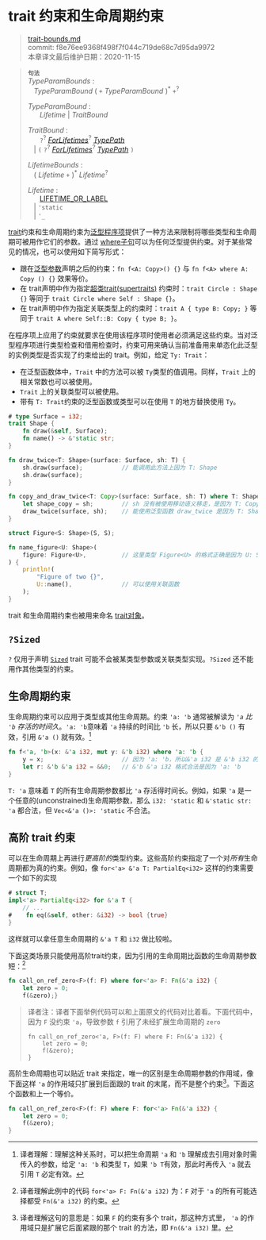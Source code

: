 # trait 约束和生命周期约束

>[trait-bounds.md](https://github.com/rust-lang/reference/blob/master/src/trait-bounds.md)\
>commit: f8e76ee9368f498f7f044c719de68c7d95da9972 \
>本章译文最后维护日期：2020-11-15

> **<sup>句法</sup>**\
> _TypeParamBounds_ :\
> &nbsp;&nbsp; _TypeParamBound_ ( `+` _TypeParamBound_ )<sup>\*</sup> `+`<sup>?</sup>
>
> _TypeParamBound_ :\
> &nbsp;&nbsp; &nbsp;&nbsp; _Lifetime_ | _TraitBound_
>
> _TraitBound_ :\
> &nbsp;&nbsp; &nbsp;&nbsp; `?`<sup>?</sup>
> [_ForLifetimes_](#higher-ranked-trait-bounds)<sup>?</sup> [_TypePath_]\
> &nbsp;&nbsp; | `(` `?`<sup>?</sup>
> [_ForLifetimes_](#higher-ranked-trait-bounds)<sup>?</sup> [_TypePath_] `)`
>
> _LifetimeBounds_ :\
> &nbsp;&nbsp; ( _Lifetime_ `+` )<sup>\*</sup> _Lifetime_<sup>?</sup>
>
> _Lifetime_ :\
> &nbsp;&nbsp; &nbsp;&nbsp; [LIFETIME_OR_LABEL]\
> &nbsp;&nbsp; | `'static`\
> &nbsp;&nbsp; | `'_`

[trait][Trait]约束和生命周期约束为[泛型程序项][generic]提供了一种方法来限制将哪些类型和生命周期可被用作它们的参数。通过 [where子句][where clause]可以为任何泛型提供约束。对于某些常见的情况，也可以使用如下简写形式：

* 跟在[泛型参数][generic]声明之后的约束：`fn f<A: Copy>() {}` 与 `fn f<A> where A: Copy () {}` 效果等价。
* 在 trait声明中作为指定[超类trait(supertraits)][supertraits] 约束时：`trait Circle : Shape {}` 等同于 `trait Circle where Self : Shape {}`。
* 在 trait声明中作为指定关联类型上的约束时：`trait A { type B: Copy; }` 等同于 `trait A where Self::B: Copy { type B; }`。

在程序项上应用了约束就要求在使用该程序项时使用者必须满足这些约束。当对泛型程序项进行类型检查和借用检查时，约束可用来确认当前准备用来单态化此泛型的实例类型是否实现了约束给出的 trait。例如，给定 `Ty: Trait`：

* 在泛型函数体中，`Trait` 中的方法可以被 `Ty`类型的值调用。同样，`Trait` 上的相关常数也可以被使用。
* `Trait` 上的关联类型可以被使用。
* 带有 `T: Trait`约束的泛型函数或类型可以在使用 `T` 的地方替换使用 `Ty`。

```rust
# type Surface = i32;
trait Shape {
    fn draw(&self, Surface);
    fn name() -> &'static str;
}

fn draw_twice<T: Shape>(surface: Surface, sh: T) {
    sh.draw(surface);           // 能调用此方法上因为 T: Shape
    sh.draw(surface);
}

fn copy_and_draw_twice<T: Copy>(surface: Surface, sh: T) where T: Shape {
    let shape_copy = sh;        // sh 没有被使用移动语义移走，是因为 T: Copy
    draw_twice(surface, sh);    // 能使用泛型函数 draw_twice 是因为 T: Shape
}

struct Figure<S: Shape>(S, S);

fn name_figure<U: Shape>(
    figure: Figure<U>,          // 这里类型 Figure<U> 的格式正确是因为 U: Shape
) {
    println!(
        "Figure of two {}",
        U::name(),              // 可以使用关联函数
    );
}
```

trait 和生命周期约束也被用来命名 [trait对象][trait objects]。

## `?Sized`

`?` 仅用于声明 [`Sized`] trait 可能不会被某类型参数或关联类型实现。`?Sized` 还不能用作其他类型的约束。

## 生命周期约束

生命周期约束可以应用于类型或其他生命周期。约束 `'a: 'b` 通常被解读为 *`'a` 比 `'b` 存活的时间久*。`'a: 'b`意味着 `'a` 持续的时间比 `'b` 长，所以只要 `&'b ()` 有效，引用 `&'a ()` 就有效。[^译注1]

```rust
fn f<'a, 'b>(x: &'a i32, mut y: &'b i32) where 'a: 'b {
    y = x;                      // 因为 'a: 'b，所以&'a i32 是 &'b i32 的子类型
    let r: &'b &'a i32 = &&0;   // &'b &'a i32 格式合法是因为 'a: 'b
}
```

`T: 'a` 意味着 `T` 的所有生命周期参数都比 `'a` 存活得时间长。例如，如果 `'a` 是一个任意的(unconstrained)生命周期参数，那么 `i32: 'static` 和 `&'static str: 'a` 都合法，但 `Vec<&'a ()>: 'static` 不合法。

## 高阶 trait 约束

可以在生命周期上再进行*更高阶的*类型约束。这些高阶约束指定了一个对*所有*生命周期都为真的约束。例如，像 `for<'a> &'a T: PartialEq<i32>` 这样的约束需要一个如下的实现

```rust
# struct T;
impl<'a> PartialEq<i32> for &'a T {
    // ...
#    fn eq(&self, other: &i32) -> bool {true}
}
```

这样就可以拿任意生命周期的 `&'a T` 和 `i32` 做比较啦。

下面这类场景只能使用高阶trait约束，因为引用的生命周期比函数的生命周期参数短：[^译注3]

```rust
fn call_on_ref_zero<F>(f: F) where for<'a> F: Fn(&'a i32) {
    let zero = 0;
    f(&zero);}
```

>译者注：译者下面举例代码可以和上面原文的代码对比着看。下面代码中，因为 `F` 没约束 `'a`，导致参数 `f` 引用了未经扩展生命周期的 `zero`
>
> ```rust,compile_fail
> fn call_on_ref_zero<'a, F>(f: F) where F: Fn(&'a i32) {
>     let zero = 0;
>     f(&zero);
> }
> ````

高阶生命周期也可以贴近 trait 来指定，唯一的区别是生命周期参数的作用域，像下面这样 `'a` 的作用域只扩展到后面跟的 trait 的末尾，而不是整个约束[^译注4]。下面这个函数和上一个等价。

```rust
fn call_on_ref_zero<F>(f: F) where F: for<'a> Fn(&'a i32) {
    let zero = 0;
    f(&zero);
}
```

[^译注1]: 译者理解：理解这种关系时，可以把生命周期 `'a` 和 `'b` 理解成去引用对象时需传入的参数，给定 `'a: 'b` 和类型 `T`，如果 `'b T`有效，那此时再传入 `'a` 就去引用 `T` 必定有效。

[^译注2]: 译者理解：高阶 trait约束就是对带生命周期的类型重新进行约束。像这句中的例子就是对 `&'a T` 加上了 `PartialEq<i32>` 的约束，其中 `for<'a>` 可以理解为：对于 `'a` 的所有可能选择。更多信息请参见：https://doc.rust-lang.org/std/cmp/trait.PartialEq.html 和 https://doc.rust-lang.org/nightly/nomicon/hrtb.html

[^译注3]: 译者理解此例中的代码 `for<'a> F: Fn(&'a i32)` 为：`F` 对于 `'a` 的所有可能选择都受 `Fn(&'a i32)` 的约束。

[^译注4]: 译者理解这句的意思是：如果 `F` 的约束有多个 trait，那这种方式里， `'a` 的作用域只是扩展它后面紧跟的那个 trait 的方法，即 `Fn(&'a i32)` 里。

[LIFETIME_OR_LABEL]: tokens.md#lifetimes-and-loop-labels
[_TypePath_]: paths.md#paths-in-types
[`Sized`]: special-types-and-traits.md#sized

[associated types]: items/associated-items.md#associated-types
[supertraits]: items/traits.md#supertraits
[generic]: items/generics.md
[Trait]: items/traits.md#trait-bounds
[trait objects]: types/trait-object.md
[where clause]: items/generics.md#where-clauses

<!-- 2020-11-12-->
<!-- checked -->
